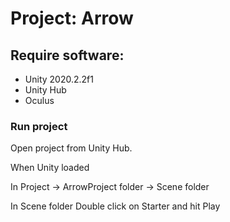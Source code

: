 # Project: Arrow

## Require software:
- Unity 2020.2.2f1
- Unity Hub
- Oculus

### Run project
Open project from Unity Hub.

When Unity loaded

In Project -> ArrowProject folder -> Scene folder

In Scene folder
Double click on Starter and hit Play
